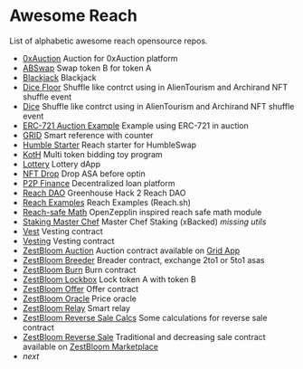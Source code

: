 # Awesome Reach

List of alphabetic awesome reach opensource repos.

* [0xAuction](https://github.com/Apostrophe-Corp/0xAuction/tree/beta/src/contracts) Auction for 0xAuction platform
* [ABSwap](https://github.com/ZestBloom/swap) Swap token B for token A
* [Blackjack](https://github.com/Apostrophe-Corp/Blackjack/tree/main/v2.1) Blackjack
* [Dice Floor](https://github.com/ZestBloom/dice-floor) Shuffle like contrct using in AlienTourism and Archirand NFT shuffle event
* [Dice](https://github.com/ZestBloom/dice) Shuffle like contrct using in AlienTourism and Archirand NFT shuffle event
* [ERC-721 Auction Example](https://github.com/nstanford5/reach-ERC721) Example using ERC-721 in auction
* [GRID](https://github.com/ZestBloom/grid-cid) Smart reference with counter
* [Humble Starter](https://github.com/ZestBloom/humble) Reach starter for HumbleSwap
* [KotH](https://github.com/ZestBloom/koth) Multi token bidding toy program
* [Lottery](https://github.com/Apostrophe-Corp/Lottery-DApp) Lottery dApp
* [NFT Drop](https://github.com/ZestBloom/nftdrop) Drop ASA before optin
* [P2P Finance](https://github.com/Apostrophe-Corp/P2PFinance/tree/main/frontend/src/contracts) Decentralized loan platform
* [Reach DAO](https://github.com/Apostrophe-Corp/Reach-DAO) Greenhouse Hack 2 Reach DAO
* [Reach Examples](https://github.com/reach-sh/reach-lang/tree/master/examples) Reach Examples (Reach.sh)
* [Reach-safe Math](https://github.com/xBacked-DAO/reach-safe-math) OpenZepplin inspired reach safe math module
* [Staking Master Chef](https://github.com/xBacked-DAO/public-contracts/tree/main/staking) Master Chef Staking (xBacked) *missing utils*
* [Vest](https://github.com/ZestBloom/vest) Vesting contract
* [Vesting](https://github.com/ZestBloom/vesting) Vesting contract
* [ZestBloom Auction](https://github.com/ZestBloom/auction) Auction contract available on [Grid App](https://grid.zestbloom.com/)
* [ZestBloom Breeder](https://github.com/ZestBloom/ev-breeder) Breader contract, exchange 2to1 or 5to1 asas
* [ZestBloom Burn](https://github.com/ZestBloom/burn) Burn contract
* [ZestBloom Lockbox](https://github.com/ZestBloom/lockbox) Lock token A with token B
* [ZestBloom Offer](https://github.com/ZestBloom/offer) Offer contract
* [ZestBloom Oracle](https://github.com/ZestBloom/oracle/settings) Price oracle
* [ZestBloom Relay](https://github.com/ZestBloom/relay) Smart relay
* [ZestBloom Reverse Sale Calcs](https://github.com/ZestBloom/reverse-floor-calcs) Some calculations for reverse sale contract
* [ZestBloom Reverse Sale](https://github.com/ZestBloom/reverse) Traditional and decreasing sale contract available on [ZestBloom Marketplace](https://zestbloom.com/marketplace/)
* *next*
